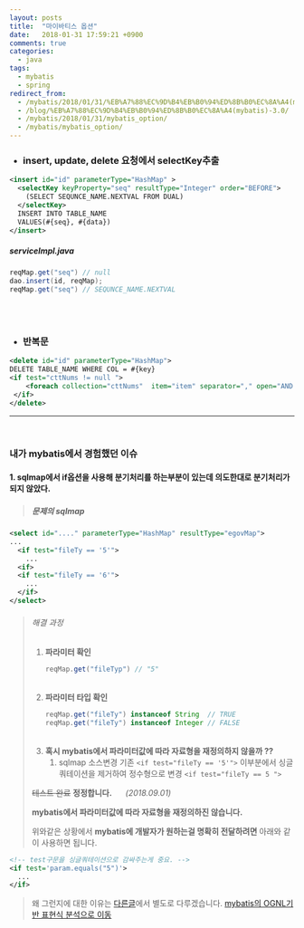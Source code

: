 ```yaml
---
layout: posts
title:  "마이바티스 옵션"
date:   2018-01-31 17:59:21 +0900
comments: true
categories:
  - java
tags:
  - mybatis
  - spring
redirect_from:
  - /mybatis/2018/01/31/%EB%A7%88%EC%9D%B4%EB%B0%94%ED%8B%B0%EC%8A%A4(mybatis)-3.0/
  - /blog/%EB%A7%88%EC%9D%B4%EB%B0%94%ED%8B%B0%EC%8A%A4(mybatis)-3.0/
  - /mybatis/2018/01/31/mybatis_option/
  - /mybatis/mybatis_option/
---
```


- ### insert, update, delete 요청에서 selectKey추출

```xml
<insert id="id" parameterType="HashMap" >
  <selectKey keyProperty="seq" resultType="Integer" order="BEFORE">
    (SELECT SEQUNCE_NAME.NEXTVAL FROM DUAL)
  </selectKey>
  INSERT INTO TABLE_NAME
  VALUES(#{seq}, #{data})
</insert>
```
##### serviceImpl.java
```java
reqMap.get("seq") // null
dao.insert(id, reqMap);
reqMap.get("seq") // SEQUNCE_NAME.NEXTVAL  
```
<br><br>

- ### 반복문  

```xml
<delete id="id" parameterType="HashMap">
DELETE TABLE_NAME WHERE COL = #{key}
<if test="cttNums != null ">
    <foreach collection="cttNums"  item="item" separator="," open="AND CTT_NUM NOT IN (" close=")">#{item}</foreach>
 </if>
</delete>
```

----
<br>

### 내가 mybatis에서 경험했던 이슈

#### 1. sqlmap에서 if옵션을 사용해 분기처리를 하는부분이 있는데 의도한대로 분기처리가 되지 않았다.

> ##### 문제의 sqlmap

```xml
<select id="...." parameterType="HashMap" resultType="egovMap">
...
  <if test="fileTy == '5'">
    ...
  <if>
  <if test="fileTy == '6'">
    ...
  </if>
</select>
```

> ###### 해결 과정
> 1. **파라미터 확인**
>     ```java
>     reqMap.get("fileTyp") // "5"
>     ```
>    <br>
> 2. **파라미터 타입 확인**
>     ```java
>     reqMap.get("fileTy") instanceof String  // TRUE
>     reqMap.get("fileTy") instanceof Integer // FALSE
>     ```
>    <br>
> 3. **혹시 mybatis에서 파라미터값에 따라 자료형을 재정의하지 않을까 ??**
>     1. sqlmap 소스변경 기존 `<if test="fileTy == '5'">` 이부분에서 싱글쿼테이션을 제거하여 정수형으로 변경 `<if test="fileTy == 5 ">`
>
>
>~~테스트 완료~~
>**정정합니다.** <span style="margin-right:20px;"></span>_(2018.09.01)_
>
> **mybatis에서 파라미터값에 따라 자료형을 재정의하진 않습니다.**
>
> 위와같은 상황에서 **mybatis에 개발자가 원하는걸 명확히 전달하려면** 아래와 같이 사용하면 됩니다.

```xml
<!-- test구문을 싱글쿼테이션으로 감싸주는게 중요. -->
<if test='param.equals("5")'>
  ...
</if>
```
>왜 그런지에 대한 이유는 [다른글](https://jehuipark.github.io/mybatis/2018/09/01/mybatis_ognl/)에서 별도로 다루겠습니다.
[mybatis의 OGNL기반 표현식 분석으로 이동](https://jehuipark.github.io/mybatis/2018/09/01/mybatis_ognl/)
